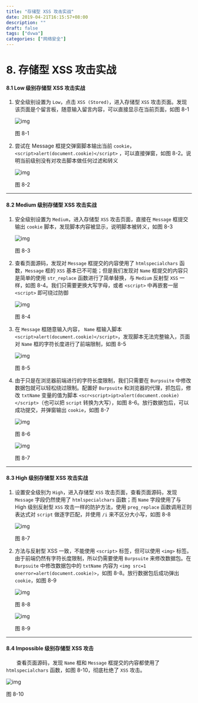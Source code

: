 ```yaml
---
title: "存储型 XSS 攻击实战"
date: 2019-04-21T16:15:57+08:00
description: ""
draft: false
tags: ["dvwa"]
categories: ["网络安全"]
---
```


<!--more-->



# 8. 存储型 XSS 攻击实战

#### 8.1 Low 级别存储型 XSS 攻击实战

1. 安全级别设置为 `Low`，点击 `XSS (Stored)`，进入存储型 `XSS` 攻击页面。发现该页面是个留言板，随意输入留言内容，可以直接显示在当前页面，如图 8-1

   

   ![img](../../img/15618920772501.jpg)

   图 8-1

   

2. 尝试在 Message 框提交弹窗脚本输出当前 `cookie`，`<script>alert(document.cookie)</script>` ，可以直接弹窗，如图 8-2。说明当前级别没有对攻击脚本做任何过滤和转义

   

   ![img](../../img/15618928183771.jpg)

   图 8-2

   

------

#### 8.2 Medium 级别存储型 XSS 攻击实战

1. 安全级别设置为 `Medium`，进入存储型 `XSS` 攻击页面，直接在 `Message` 框提交输出 `cookie` 脚本，发现脚本内容被显示，说明脚本被转义，如图 8-3

   

   ![img](../../img/15618929911588.jpg)

   图 8-3

   

2. 查看页面源码，发现对 `Message` 框提交的内容使用了 `htmlspecialchars` 函数，`Message` 框的 `XSS` 基本已不可能；但是我们发现对 `Name` 框提交的内容只是简单的使用 `str_replace` 函数进行了简单替换，与 `Medium` 反射型 `XSS` 一样，如图 8-4。我们只需要更换大写字母，或者 `<script>` 中再嵌套一层 `<script>` 即可绕过防御

   

   ![img](../../img/15618933649617.jpg)

   图 8-4

   

3. 在 `Message` 框随意输入内容， `Name` 框输入脚本 `<script>alert(document.cookie)</script>`，发现脚本无法完整输入，页面对 `Name` 框的字符长度进行了前端限制，如图 8-5

   

   ![img](../../img/15618935522893.jpg)

   图 8-5

   

4. 由于只是在浏览器前端进行的字符长度限制，我们只需要在 `Burpsuite` 中修改数据包就可以轻松绕过限制。配置好 `Burpsuite` 和浏览器的代理，抓包后，修改 `txtName` 变量的值为脚本 `<scr<script>ipt>alert(document.cookie)</script>`（也可以把 `script` 转换为大写），如图 8-6。放行数据包后，可以成功提交，并弹窗输出 `cookie`，如图 8-7

   

   ![img](../../img/15618939987408.jpg)

   图 8-6

   

   

   ![img](../../img/15618940261497.jpg)

   图 8-7

   

------

#### 8.3 High 级别存储型 XSS 攻击实战

1. 设置安全级别为 `High`，进入存储型 `XSS` 攻击页面，查看页面源码，发现 `Message` 字段仍然使用了 `htmlspecialchars` 函数；而 `Name` 字段使用了与 High 级别反射型 `XSS` 攻击一样的防护方法，使用 `preg_replace` 函数调用正则表达式对 `script` 做逐字匹配，并使用 `/i` 来不区分大小写，如图 8-8

   

   ![img](../../img/15618943471495.jpg)

   图 8-7

   

2. 方法与反射型 XSS 一致，不能使用 `<script>` 标签，但可以使用 `<img>` 标签。由于前端仍然有字符长度限制，所以仍需要使用 `Burpsuite` 来修改数据包。在 `Burpsuite` 中修改数据包中的 `txtName` 内容为 `<img src=1 onerror=alert(document.cookie)>`，如图 8-8。放行数据包后成功弹出 `cookie`，如图 8-9

   

   ![img](../../img/15619077128715.jpg)

   图 8-8

   

   

   ![img](../../img/15618946723196.jpg)

   图 8-9

   

------

#### 8.4 Impossible 级别存储型 XSS 攻击

　　查看页面源码，发现 `Name` 框和 `Message` 框提交的内容都使用了 `htmlspecialchars` 函数，如图 8-10，彻底杜绝了 `XSS` 攻击。
　　

![img](../../img/15618949436738.jpg)



图 8-10

